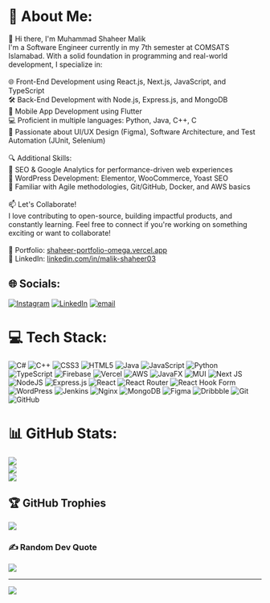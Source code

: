 # 💫 About Me:
👋 Hi there, I'm Muhammad Shaheer Malik<br>I'm a Software Engineer currently in my 7th semester at COMSATS Islamabad. With a solid foundation in programming and real-world development, I specialize in:<br><br>🌐 Front-End Development using React.js, Next.js, JavaScript, and TypeScript<br>🛠️ Back-End Development with Node.js, Express.js, and MongoDB<br>📱 Mobile App Development using Flutter<br>💻 Proficient in multiple languages: Python, Java, C++, C<br>🧠 Passionate about UI/UX Design (Figma), Software Architecture, and Test Automation (JUnit, Selenium)<br><br>🔍 Additional Skills:<br>🚀 SEO & Google Analytics for performance-driven web experiences<br>🧩 WordPress Development: Elementor, WooCommerce, Yoast SEO<br>🧪 Familiar with Agile methodologies, Git/GitHub, Docker, and AWS basics<br><br>📫 Let's Collaborate!<br>I love contributing to open-source, building impactful products, and constantly learning. Feel free to connect if you're working on something exciting or want to collaborate!<br><br>🔗 Portfolio: [shaheer-portfolio-omega.vercel.app](https://shaheer-portfolio-omega.vercel.app/)<br>💼 LinkedIn: [linkedin.com/in/malik-shaheer03](https://www.linkedin.com/in/malik-shaheer03/)


## 🌐 Socials:
[![Instagram](https://img.shields.io/badge/Instagram-%23E4405F.svg?logo=Instagram&logoColor=white)](https://instagram.com/malik_shaheer03) [![LinkedIn](https://img.shields.io/badge/LinkedIn-%230077B5.svg?logo=linkedin&logoColor=white)](https://linkedin.com/in/malik-shaheer03) [![email](https://img.shields.io/badge/Email-D14836?logo=gmail&logoColor=white)](mailto:shaheermalik03@gmail.com) 

# 💻 Tech Stack:
![C#](https://img.shields.io/badge/c%23-%23239120.svg?style=for-the-badge&logo=csharp&logoColor=white) ![C++](https://img.shields.io/badge/c++-%2300599C.svg?style=for-the-badge&logo=c%2B%2B&logoColor=white) ![CSS3](https://img.shields.io/badge/css3-%231572B6.svg?style=for-the-badge&logo=css3&logoColor=white) ![HTML5](https://img.shields.io/badge/html5-%23E34F26.svg?style=for-the-badge&logo=html5&logoColor=white) ![Java](https://img.shields.io/badge/java-%23ED8B00.svg?style=for-the-badge&logo=openjdk&logoColor=white) ![JavaScript](https://img.shields.io/badge/javascript-%23323330.svg?style=for-the-badge&logo=javascript&logoColor=%23F7DF1E) ![Python](https://img.shields.io/badge/python-3670A0?style=for-the-badge&logo=python&logoColor=ffdd54) ![TypeScript](https://img.shields.io/badge/typescript-%23007ACC.svg?style=for-the-badge&logo=typescript&logoColor=white) ![Firebase](https://img.shields.io/badge/firebase-%23039BE5.svg?style=for-the-badge&logo=firebase) ![Vercel](https://img.shields.io/badge/vercel-%23000000.svg?style=for-the-badge&logo=vercel&logoColor=white) ![AWS](https://img.shields.io/badge/AWS-%23FF9900.svg?style=for-the-badge&logo=amazon-aws&logoColor=white) ![JavaFX](https://img.shields.io/badge/javafx-%23FF0000.svg?style=for-the-badge&logo=javafx&logoColor=white) ![MUI](https://img.shields.io/badge/MUI-%230081CB.svg?style=for-the-badge&logo=mui&logoColor=white) ![Next JS](https://img.shields.io/badge/Next-black?style=for-the-badge&logo=next.js&logoColor=white) ![NodeJS](https://img.shields.io/badge/node.js-6DA55F?style=for-the-badge&logo=node.js&logoColor=white) ![Express.js](https://img.shields.io/badge/express.js-%23404d59.svg?style=for-the-badge&logo=express&logoColor=%2361DAFB) ![React](https://img.shields.io/badge/react-%2320232a.svg?style=for-the-badge&logo=react&logoColor=%2361DAFB) ![React Router](https://img.shields.io/badge/React_Router-CA4245?style=for-the-badge&logo=react-router&logoColor=white) ![React Hook Form](https://img.shields.io/badge/React%20Hook%20Form-%23EC5990.svg?style=for-the-badge&logo=reacthookform&logoColor=white) ![WordPress](https://img.shields.io/badge/WordPress-%23117AC9.svg?style=for-the-badge&logo=WordPress&logoColor=white) ![Jenkins](https://img.shields.io/badge/jenkins-%232C5263.svg?style=for-the-badge&logo=jenkins&logoColor=white) ![Nginx](https://img.shields.io/badge/nginx-%23009639.svg?style=for-the-badge&logo=nginx&logoColor=white) ![MongoDB](https://img.shields.io/badge/MongoDB-%234ea94b.svg?style=for-the-badge&logo=mongodb&logoColor=white) ![Figma](https://img.shields.io/badge/figma-%23F24E1E.svg?style=for-the-badge&logo=figma&logoColor=white) ![Dribbble](https://img.shields.io/badge/Dribbble-EA4C89?style=for-the-badge&logo=dribbble&logoColor=white) ![Git](https://img.shields.io/badge/git-%23F05033.svg?style=for-the-badge&logo=git&logoColor=white) ![GitHub](https://img.shields.io/badge/github-%23121011.svg?style=for-the-badge&logo=github&logoColor=white)
# 📊 GitHub Stats:
![](https://github-readme-stats.vercel.app/api?username=malik-shaheer03&theme=dark&hide_border=false&include_all_commits=true&count_private=true)<br/>
![](https://nirzak-streak-stats.vercel.app/?user=malik-shaheer03&theme=dark&hide_border=false)<br/>
![](https://github-readme-stats.vercel.app/api/top-langs/?username=malik-shaheer03&theme=dark&hide_border=false&include_all_commits=true&count_private=true&layout=compact)

## 🏆 GitHub Trophies
![](https://github-profile-trophy.vercel.app/?username=malik-shaheer03&theme=radical&no-frame=false&no-bg=true&margin-w=4)

### ✍️ Random Dev Quote
![](https://quotes-github-readme.vercel.app/api?type=horizontal&theme=radical)

---
[![](https://visitcount.itsvg.in/api?id=malik-shaheer03&icon=0&color=0)](https://visitcount.itsvg.in)

<!-- Proudly created with GPRM ( https://gprm.itsvg.in ) -->
